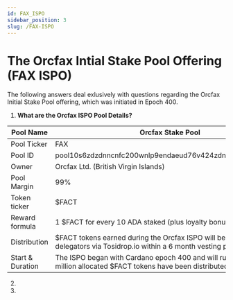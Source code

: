 ```yaml
---
id: FAX_ISPO
sidebar_position: 3
slug: /FAX-ISPO
---
```


# The Orcfax Intial Stake Pool Offering (FAX ISPO)


The following answers deal exlusively with questions regarding the Orcfax Initial Stake Pool offering, which was initiated in Epoch 400.


1. **What are the Orcfax ISPO Pool Details?**

| Pool Name | Orcfax Stake Pool |
| ----------- | ----------- |
| Pool Ticker | FAX |
| Pool ID | pool10s6zdzdnncnfc200wnlp9endaeud76v424zdnurx9askwshm02x |
| Owner | Orcfax Ltd. (British Virgin Islands) |
| Pool Margin | 99% |
| Token ticker | $FACT |
| Reward formula | 1 $FACT for every 10 ADA staked (plus loyalty bonuses per epoch) |
| Distribution | $FACT tokens earned during the Orcfax ISPO will become available to delegators via Tosidrop.io within a 6 month vesting period. |
| Start & Duration | The ISPO began with Cardano epoch 400 and will run until the 100 million allocated $FACT tokens have been distributed. |

2.
1.  
